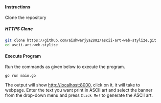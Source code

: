 #### Instructions
Clone the repository

##### HTTPS Clone
```bash
git clone https://github.com/aishwarjya2802/ascii-art-web-stylize.git
cd ascii-art-web-stylize
```
#### Execute Program
Run the commands as given below to execute the program.

```bash
go run main.go
```

The output will show [http://localhost:8000](http://localhost:8000), click on it, it will take to webpage. Enter the text you want print in ASCII art and select the banner from the drop-down menu and press `Click Me!` to generate the ASCII art.
